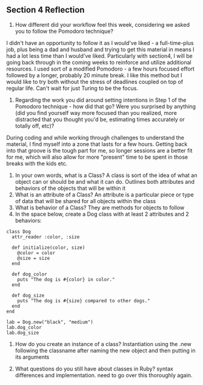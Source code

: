 ## Section 4 Reflection

1. How different did your workflow feel this week, considering we asked you to follow the Pomodoro technique?

I didn't have an opportunity to follow it as I would've liked - a full-time-plus job, plus being a dad and husband and trying to get this material in means I had a lot less time than I would've liked.  Particularly with section4, I will be going back through in the coming weeks to reinforce and utilize additional resources.  I used sort of a modified Pomodoro - a few hours focused effort followed by a longer, probably 20 minute break.  I like this method but I would like to try both without the stress of deadlines coupled on top of regular life.  Can't wait for just Turing to be the focus.

1. Regarding the work you did around setting intentions in Step 1 of the Pomodoro technique - how did that go? Were you surprised by anything (did you find yourself way more focused than you realized, more distracted that you thought you'd be, estimating times accurately or totally off, etc)?

During coding and while working through challenges to understand the material, I find myself into a zone that lasts for a few hours.  Getting back into that groove is the tough part for me, so longer sessions are a better fit for me, which will also allow for more "present" time to be spent in those breaks with the kids etc.

1. In your own words, what is a Class?
A class is sort of the idea of what an object can or should be and what it can do.  Outlines both attributes and behaviors of the objects that will be within it
1. What is an attribute of a Class?
An attribute is a particular piece or type of data that will be shared for all objects within the class
1. What is behavior of a Class?
They are methods for objects to follow
1. In the space below, create a Dog class with at least 2 attributes and 2 behaviors:

```
class Dog
  attr_reader :color, :size

  def initialize(color, size)
    @color = color
    @size = size
  end

  def dog_color
    puts "The dog is #{color} in color."
  end

  def dog_size
    puts "The dog is #{size} compared to other dogs."
  end
end

lab = Dog.new("black", "medium")
lab.dog_color
lab.dog_size

```

1. How do you create an instance of a class?
Instantiation using the .new following the classname after naming the new object and then putting in its arguments

1. What questions do you still have about classes in Ruby?
syntax differences and implementation.  need to go over this thoroughly again.
